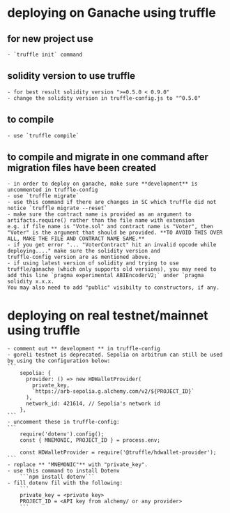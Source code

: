 # deploying on Ganache using truffle

## for new project use
    - `truffle init` command

## solidity version to use truffle
    - for best result solidity version ">=0.5.0 < 0.9.0"
    - change the solidity version in truffle-config.js to "^0.5.0"

## to compile
    - use `truffle compile`

## to compile and migrate in one command after migration files have been created
    - in order to deploy on ganache, make sure **development** is uncommented in truffle-config
    - use `truffle migrate`
    - use this command if there are changes in SC which truffle did not notice `truffle migrate --reset`
    - make sure the contract name is provided as an argument to artifacts.require() rather than the file name with extension 
    e.g. if file name is "Vote.sol" and contract name is "Voter", then "Voter" is the argument that should be provided. **TO AVOID THIS OVER ALL, MAKE THE FILE AND CONTRACT NAME SAME.**
    - if you get error "... "VoterContract" hit an invalid opcode while deploying...." make sure the solidity version and 
    truffle-config version are as mentioned above.
    - if using latest version of solidity and trying to use truffle/ganache (which only supports old versions), you may need to add this line `pragma experimental ABIEncoderV2;` under `pragma solidity x.x.x.
    You may also need to add "public" visibilty to constructors, if any.

# deploying on real testnet/mainnet using truffle

    - comment out ** development ** in truffle-config
    - goreli testnet is deprecated. Sepolia on arbitrum can still be used by using the configuration below:
    ```
        sepolia: {
          provider: () => new HDWalletProvider(
            private_key, 
            `https://arb-sepolia.g.alchemy.com/v2/${PROJECT_ID}`
          ),
          network_id: 421614, // Sepolia's network id
        },
    ```
    - uncomment these in truffle-config:
    ```
        require('dotenv').config();
        const { MNEMONIC, PROJECT_ID } = process.env;

        const HDWalletProvider = require('@truffle/hdwallet-provider');
    ```
    - replace ** "MNEMONIC"** with "private_key". 
    - use this command to install Dotenv 
        ```npm install dotenv```
    - fill dotenv fil with the following:
        ```
        private_key = <private key>
        PROJECT_ID = <API key from alchemy/ or any provider>
        ```
    